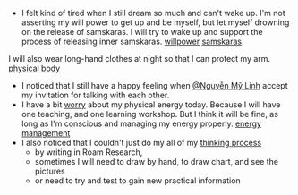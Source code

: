 - I felt kind of tired when I still dream so much and can't wake up. I'm not asserting my will power to get up and be myself, but let myself drowning on the release of samskaras. I will try to wake up and support the process of releasing inner samskaras. [willpower](<willpower.md>) [samskaras](<samskaras.md>).

I will also wear long-hand clothes at night so that I can protect my arm. [physical body](<physical body.md>)
- I noticed that I still have a happy feeling when [@Nguyễn Mỹ Linh](<@Nguyễn Mỹ Linh.md>) accept my invitation for talking with each other.
- I have a bit [worry](<worry.md>) about my physical energy today. Because I will have one teaching, and one learning workshop. But I think it will be fine, as long as I'm conscious and managing my energy properly. [energy management](<energy management.md>)
- I also noticed that I couldn't just do my all of my [thinking process](<thinking process.md>) 
    - by writing in Roam Research, 
    - sometimes I will need to draw by hand, to draw chart, and see the pictures
    - or need to try and test to gain new practical information
